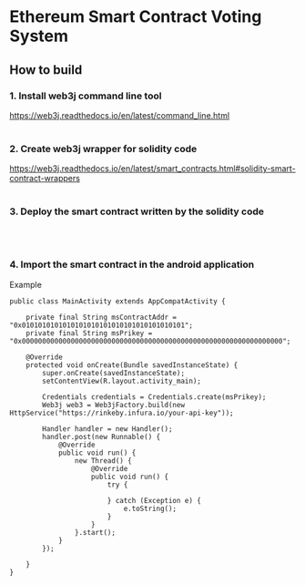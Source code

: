 # Ethereum Smart Contract Voting System

## How to build

### 1. Install web3j command line tool
https://web3j.readthedocs.io/en/latest/command_line.html
<br><br>

### 2. Create web3j wrapper for solidity code
https://web3j.readthedocs.io/en/latest/smart_contracts.html#solidity-smart-contract-wrappers
<br><br>

### 3. Deploy the smart contract written by the solidity code 
<br><br>

### 4. Import the smart contract in the android application

Example
```
public class MainActivity extends AppCompatActivity {

    private final String msContractAddr = "0x0101010101010101010101010101010101010101";
    private final String msPrikey = "0x0000000000000000000000000000000000000000000000000000000000000000";

    @Override
    protected void onCreate(Bundle savedInstanceState) {
        super.onCreate(savedInstanceState);
        setContentView(R.layout.activity_main);

        Credentials credentials = Credentials.create(msPrikey);
        Web3j web3 = Web3jFactory.build(new HttpService("https://rinkeby.infura.io/your-api-key"));

        Handler handler = new Handler();
        handler.post(new Runnable() {
            @Override
            public void run() {
                new Thread() {
                    @Override
                    public void run() {
                        try {

                        } catch (Exception e) {
                            e.toString();
                        }
                    }
                }.start();
            }
        });

    }
}
```

